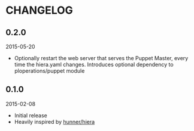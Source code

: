 CHANGELOG
=========

0.2.0
-----

2015-05-20

* Optionally restart the web server that serves the Puppet Master, every time
  the hiera.yaml changes. Introduces optional dependency to
  ploperations/puppet module

0.1.0
-----

2015-02-08

* Initial release
* Heavily inspired by [hunner/hiera](https://github.com/hunner/puppet-hiera)
